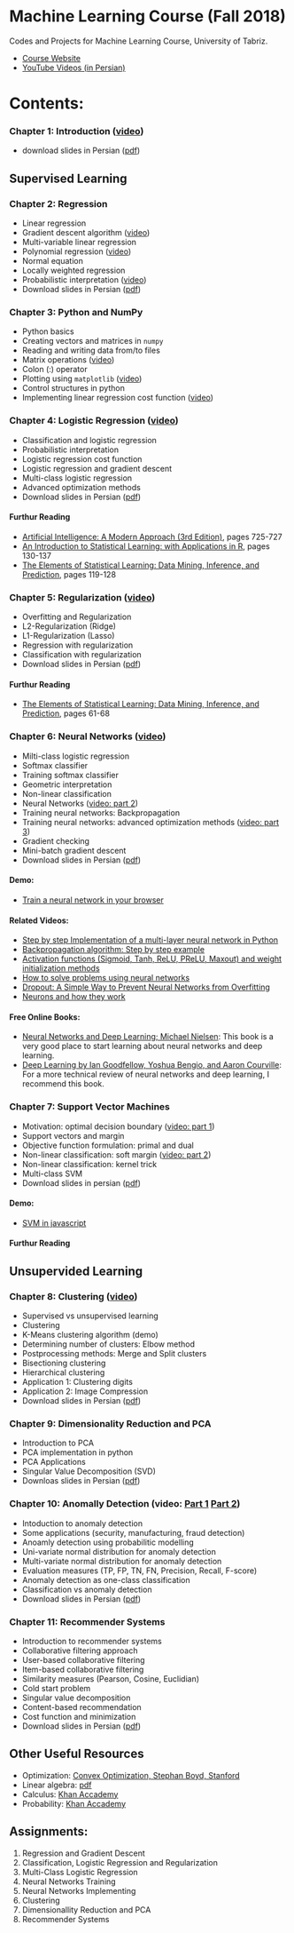 # Machine Learning Course (Fall 2018)
Codes and Projects for Machine Learning Course, University of Tabriz.

* [Course Website](http://www.snrazavi.ir/ml-2018/)
* [YouTube Videos (in Persian)](https://www.youtube.com/playlist?list=PLW529xl11jnnupZKT5Og4pwHPoRFQRQz_)

# Contents:
### Chapter 1: Introduction ([video](https://youtu.be/kgwDP35InuQ))
* download slides in Persian ([pdf](http://www.snrazavi.ir/wp-content/uploads/2018/10/1Introduction2018.pdf)) 

## Supervised Learning
### Chapter 2: Regression
* Linear regression
* Gradient descent algorithm ([video](https://youtu.be/LSOHgEDDN_Y))
* Multi-variable linear regression
* Polynomial regression ([video](https://youtu.be/bS5QFhQLQn8))
* Normal equation
* Locally weighted regression
* Probabilistic interpretation ([video](https://youtu.be/ye_cuOMJhSs))
* Download slides in Persian ([pdf](http://www.snrazavi.ir/wp-content/uploads/2018/10/2Regression2018-1.pdf))
### Chapter 3: Python and NumPy
* Python basics
* Creating vectors and matrices in `numpy`
* Reading and writing data from/to files
* Matrix operations ([video](https://youtu.be/F4eEBiDnx-o))
* Colon (:) operator
* Plotting using `matplotlib` ([video](https://youtu.be/0yo2czPtOWY))
* Control structures in python
* Implementing linear regression cost function ([video](https://youtu.be/E-31_GpmVug))
### Chapter 4: Logistic Regression ([video](https://youtu.be/QXfLd5AOgls))
* Classification and logistic regression
* Probabilistic interpretation
* Logistic regression cost function
* Logistic regression and gradient descent
* Multi-class logistic regression
* Advanced optimization methods
* Download slides in Persian ([pdf](http://www.snrazavi.ir/wp-content/uploads/2018/10/4Logistic-Regression_2018-1.pdf)) 
#### Furthur Reading
  * [Artificial Intelligence: A Modern Approach (3rd Edition)](http://aima.cs.berkeley.edu/), pages 725-727
  * [An Introduction to Statistical Learning: with Applications in R](http://www.amazon.com/dp/1461471370?tag=inspiredalgor-20), pages 130-137
  * [The Elements of Statistical Learning: Data Mining, Inference, and Prediction](http://www.amazon.com/dp/0387848576?tag=inspiredalgor-20), pages 119-128

### Chapter 5: Regularization ([video](https://youtu.be/Cn1Dyk7FZVM))
* Overfitting and Regularization
* L2-Regularization (Ridge)
* L1-Regularization (Lasso)
* Regression with regularization
* Classification with regularization
* Download slides in Persian ([pdf](http://www.snrazavi.ir/wp-content/uploads/2018/10/5-Regularization_2018.pdf)) 
#### Furthur Reading
 * [The Elements of Statistical Learning: Data Mining, Inference, and Prediction](http://www.amazon.com/dp/0387848576?tag=inspiredalgor-20), pages 61-68
 
### Chapter 6: Neural Networks ([video](https://youtu.be/ZSGjtQW5kVc))
* Milti-class logistic regression
* Softmax classifier
* Training softmax classifier
* Geometric interpretation
* Non-linear classification
* Neural Networks ([video: part 2](https://youtu.be/x0IDwEREdQg))
* Training neural networks: Backpropagation
* Training neural networks: advanced optimization methods ([video: part 3](https://youtu.be/oaJGybYklHc))
* Gradient checking
* Mini-batch gradient descent
* Download slides in Persian ([pdf](http://www.snrazavi.ir/wp-content/uploads/2018/10/6-Neural_Networks_2018-1.pdf))

#### Demo:
* [Train a neural network in your browser](https://playground.tensorflow.org/)

#### Related Videos:
* [Step by step Implementation of a multi-layer neural network in Python](https://youtu.be/BnREVEmc2b4)
* [Backpropagation algorithm: Step by step example](https://youtu.be/9JKXFWzf0yc)
* [Activation functions (Sigmoid, Tanh, ReLU, PReLU, Maxout) and weight initialization methods](https://youtu.be/MdDIVaM6AlA)
* [How to solve problems using neural networks](https://youtu.be/PVobcS4TA1s)
* [Dropout: A Simple Way to Prevent Neural Networks from Overfitting](https://youtu.be/xZu3wNn4uKY)
* [Neurons and how they work](https://youtu.be/c5cab4hgmoE)

#### Free Online Books:
* [Neural Networks and Deep Learning; Michael Nielsen](http://neuralnetworksanddeeplearning.com/): This book is a very good place to start learning about neural networks and deep learning. 
* [Deep Learning by Ian Goodfellow, Yoshua Bengio, and Aaron Courville](http://www.deeplearningbook.org/): For a more technical review of neural networks and deep learning, I recommend this book. 

### Chapter 7: Support Vector Machines
* Motivation: optimal decision boundary ([video: part 1](https://youtu.be/nYXgC4xKmiM))
* Support vectors and margin
* Objective function formulation: primal and dual
* Non-linear classification: soft margin ([video: part 2](https://youtu.be/BF3Z39CJcG8))
* Non-linear classification: kernel trick
* Multi-class SVM
* Download slides in persian ([pdf](http://www.snrazavi.ir/wp-content/uploads/2018/10/7Support_Vector_Machines_2018.pdf))

#### Demo:
* [SVM in javascript](https://cs.stanford.edu/~karpathy/svmjs/demo/)

#### Furthur Reading

## Unsupervided Learning

### Chapter 8: Clustering ([video](https://youtu.be/M_KLKitifyQ))
* Supervised vs unsupervised learning
* Clustering
* K-Means clustering algorithm (demo)
* Determining number of clusters: Elbow method
* Postprocessing methods: Merge and Split clusters
* Bisectioning clustering
* Hierarchical clustering
* Application 1: Clustering digits
* Application 2: Image Compression
* Download slides in Persian ([pdf](http://www.snrazavi.ir/wp-content/uploads/2018/10/8Clustering_2018.pdf))

### Chapter 9: Dimensionality Reduction and PCA
* Introduction to PCA
* PCA implementation in python
* PCA Applications
* Singular Value Decomposition (SVD)
* Downloas slides in Persian ([pdf](http://www.snrazavi.ir/wp-content/uploads/2018/10/9-DimensionalityReduction_2018.pdf))

### Chapter 10: Anomally Detection (video: [Part 1](https://youtu.be/UbzQBeCLGh8) [Part 2](https://youtu.be/UbzQBeCLGh8))
* Intoduction to anomaly detection
* Some applications (security, manufacturing, fraud detection)
* Anoamly detection using probabilitic modelling
* Uni-variate normal distribution for anomaly detection
* Multi-variate normal distribution for anomaly detection
* Evaluation measures (TP, FP, TN, FN, Precision, Recall, F-score)
* Anomaly detection as one-class classification
* Classification vs anomaly detection
* Download slides in Persian ([pdf](http://www.snrazavi.ir/wp-content/uploads/2018/10/10AnomalyDetection.pdf))

### Chapter 11: Recommender Systems
* Introduction to recommender systems
* Collaborative filtering approach
 * User-based collaborative filtering
 * Item-based collaborative filtering
* Similarity measures (Pearson, Cosine, Euclidian)
* Cold start problem
* Singular value decomposition
* Content-based recommendation
* Cost function and minimization
* Download slides in Persian ([pdf](http://www.snrazavi.ir/wp-content/uploads/2018/10/11RecommenderSystems.pdf))


## Other Useful Resources
* Optimization: [Convex Optimization, Stephan Boyd, Stanford](http://web.stanford.edu/~boyd/cvxbook/)
* Linear algebra: [pdf](http://www.snrazavi.ir/wp-content/uploads/2017/10/linalg.pdf)
* Calculus: [Khan Accademy](https://www.khanacademy.org/math/multivariable-calculus)
* Probability: [Khan Accademy](https://www.khanacademy.org/math/statistics-probability)


## Assignments:
1. Regression and Gradient Descent
2. Classification, Logistic Regression and Regularization
3. Multi-Class Logistic Regression
4. Neural Networks Training
5. Neural Networks Implementing
5. Clustering
6. Dimensionallity Reduction and PCA
7. Recommender Systems
